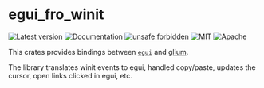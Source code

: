 # egui_fro_winit

[![Latest version](https://img.shields.io/crates/v/egui_fro_winit.svg)](https://crates.io/crates/egui_fro_winit)
[![Documentation](https://docs.rs/egui_fro_winit/badge.svg)](https://docs.rs/egui_fro_winit)
[![unsafe forbidden](https://img.shields.io/badge/unsafe-forbidden-success.svg)](https://github.com/rust-secure-code/safety-dance/)
![MIT](https://img.shields.io/badge/license-MIT-blue.svg)
![Apache](https://img.shields.io/badge/license-Apache-blue.svg)

This crates provides bindings between [`egui`](https://github.com/emilk/egui) and [glium](https://crates.io/crates/winit).

The library translates winit events to egui, handled copy/paste, updates the cursor, open links clicked in egui, etc.
